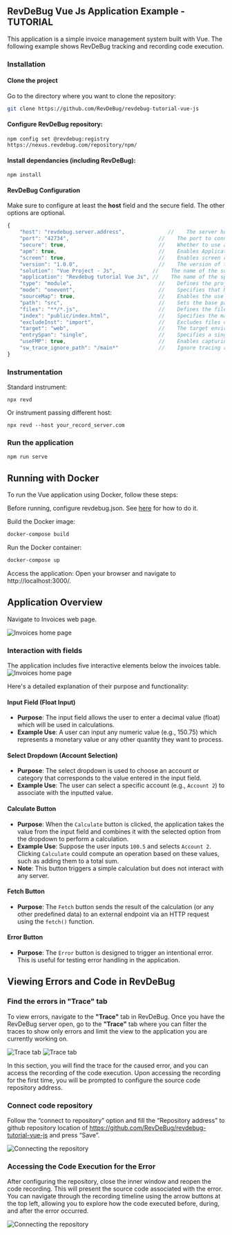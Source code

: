 ## RevDeBug Vue Js Application Example - TUTORIAL
This application is a simple invoice management system built with Vue. The following example shows RevDeBug tracking and recording code execution.

### Installation
#### Clone the project
Go to the directory where you want to clone the repository:
```sh
git clone https://github.com/RevDeBug/revdebug-tutorial-vue-js
```
#### Configure RevDeBug repository:

    npm config set @revdebug:registry https://nexus.revdebug.com/repository/npm/

#### Install dependancies (including RevDeBug):

    npm install 

#### RevDeBug Configuration
Make sure to configure at least the **host** field and the secure field. The other options are optional.

```js
{
    "host": "revdebug.server.address",              //    The server host where RevDeBug will connect.
    "port": "42734",                             //    The port to connect to the host.
    "secure": true,                              //    Whether to use a secure HTTPS connection.
    "apm": true,                                 //    Enables Application Performance Monitoring (APM) to track app performance.
    "screen": true,                              //    Enables screen recording of application usage.
    "version": "1.0.0",                          //    The version of the current application or project.
    "solution": "Vue Project - Js",            //    The name of the solution or project.
    "application": "Revdebug tutorial Vue Js", //    The name of the specific application being monitored.
    "type": "module",                            //    Defines the project type, 'module' indicates it's part of a larger system.
    "mode": "onevent",                           //    Specifies that RevDeBug should record only on specific events.
    "sourceMap": true,                           //    Enables the use of source maps for easier debugging by mapping minified code to original.
    "path": "src",                               //    Sets the base path where the source files are located.
    "files": "**/*.js",                          //    Defines the files to be instrumented for RevDeBug (all JS files in 'src').
    "index": "public/index.html",                //    Specifies the main HTML file to be modified for RevDeBug injection.
    "excludeInst": "import",                     //    Excludes files containing 'import' statements from instrumentation.
    "target": "web",                             //    The target environment for the project (web-based).
    "entrySpan": "single",                       //    Specifies a single entry span to capture performance metrics.
    "useFMP": true,                              //    Enables capturing First Meaningful Paint (FMP) for performance analysis.
    "sw_trace_ignore_path": "/main*"             //    Ignore tracing requests matching the given path pattern.
}
```

### Instrumentation
Standard instrument:

    npx revd

Or instrument passing different host:

    npx revd --host your_record_server.com

### Run the application

    npm run serve

## Running with Docker
To run the Vue application using Docker, follow these steps:

Before running, configure revdebug.json. See [here](#revdebug-configuration) for how to do it.

Build the Docker image:
```bash
docker-compose build
```
Run the Docker container:
```bash
docker-compose up
```
Access the application: Open your browser and navigate to http://localhost:3000/.

## Application Overview
Navigate to Invoices web page.

![Invoices home page](./public/Images/InvVueHomePage_2.PNG)

### Interaction with fields

The application includes five interactive elements below the invoices table. 
![Invoices home page](./public/Images/InvVueInvoices_2.PNG)

Here's a detailed explanation of their purpose and functionality:

#### Input Field (Float Input)
- **Purpose**: The input field allows the user to enter a decimal value (float) which will be used in calculations.
- **Example Use**: A user can input any numeric value (e.g., 150.75) which represents a monetary value or any other quantity they want to process.

#### Select Dropdown (Account Selection)
- **Purpose**: The select dropdown is used to choose an account or category that corresponds to the value entered in the input field. 
- **Example Use**: The user can select a specific account (e.g., `Account 2`) to associate with the inputted value.

#### Calculate Button
- **Purpose**: When the `Calculate` button is clicked, the application takes the value from the input field and combines it with the selected option from the dropdown to perform a calculation.
- **Example Use**: Suppose the user inputs `100.5` and selects `Account 2`. Clicking `Calculate` could compute an operation based on these values, such as adding them to a total sum.
- **Note**: This button triggers a simple calculation but does not interact with any server.

#### Fetch Button
- **Purpose**: The `Fetch` button sends the result of the calculation (or any other predefined data) to an external endpoint via an HTTP request using the `fetch()` function.

#### Error Button
- **Purpose**: The `Error` button is designed to trigger an intentional error. This is useful for testing error handling in the application.

## Viewing Errors and Code in RevDeBug

### Find the errors in "Trace" tab
To view errors, navigate to the **"Trace"** tab in RevDeBug. Once you have the RevDeBug server open, go to the **"Trace"** tab where you can filter the traces to show only errors and limit the view to the application you are currently working on.

![Trace tab](./public/Images/Trace.PNG)
![Trace tab](./public/Images/TraceDetailed.PNG)


In this section, you will find the trace for the caused error, and you can access the recording of the code execution. Upon accessing the recording for the first time, you will be prompted to configure the source code repository address.

### Connect code repository

Follow the “connect to repository” option and fill the “Repository address” to github repository location of https://github.com/RevDeBug/revdebug-tutorial-vue-js and press “Save”.

![Connecting the repository](./public/Images/ConnectToRepository.PNG)

### Accessing the Code Execution for the Error

After configuring the repository, close the inner window and reopen the code recording. This will present the source code associated with the error. You can navigate through the recording timeline using the arrow buttons at the top left, allowing you to explore how the code executed before, during, and after the error occurred.

![Connecting the repository](./public/Images/CodeView.PNG)